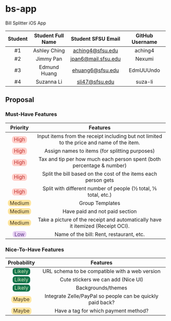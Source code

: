 # bs-app
Bill Splitter iOS App

|   Student    | Student Full Name |   Student SFSU Email   | GitHub Username |
| :----------: | :---------------: | :--------------------: | :-------------: |
|      #1      |    Ashley Ching   |    aching4@sfsu.edu    |    aching4      |
|      #2      |     Jimmy Pan     |   jpan6@mail.sfsu.edu  |     Nexumi      |
|      #3      |    Edmund Huang   |     ehuang6@sfsu.edu   |    EdmUUUndo    |
|      #4      |     Suzanna Li    |      sli47@sfsu.edu    |     suza-li     |


## Proposal

### Must-Have Features

| Priority | Features |
| :------: | :------: |
| <span style="border-radius: 8px; background: #FFCFC9; color: #C22E2D; padding: 0px 6px 2px 6px;">High</span> | Input items from the receipt including but not limited to the price and name of the item. |
| <span style="border-radius: 8px; background: #FFCFC9; color: #C22E2D; padding: 0px 6px 2px 6px;">High</span> | Assign names to items (for splitting purposes) |
| <span style="border-radius: 8px; background: #FFCFC9; color: #C22E2D; padding: 0px 6px 2px 6px;">High</span> | Tax and tip per how much each person spent (both percentage & number) |
| <span style="border-radius: 8px; background: #FFCFC9; color: #C22E2D; padding: 0px 6px 2px 6px;">High</span> | Split the bill based on the cost of the items each person gets |
| <span style="border-radius: 8px; background: #FFCFC9; color: #C22E2D; padding: 0px 6px 2px 6px;">High</span> | Split with different number of people (½ total, ⅕ total, etc.) |
| <span style="border-radius: 8px; background: #FFE5A0; color: #473821; padding: 0px 6px;">Medium</span> | Group Templates |
| <span style="border-radius: 8px; background: #FFE5A0; color: #473821; padding: 0px 6px;">Medium</span> | Have paid and not paid section |
| <span style="border-radius: 8px; background: #FFE5A0; color: #473821; padding: 0px 6px;">Medium</span> | Take a picture of the receipt and automatically have it itemized (Receipt OCI). |
| <span style="border-radius: 8px; background: #E6CFF2; color: #5A3286; padding: 0px 6px;">Low</span> | Name of the bill: Rent, restaurant, etc. |

### Nice-To-Have Features

| Probability | Features |
| :---------: | :------: |
| <span style="border-radius: 8px; background: #11734B; color: #D4EDBC; padding: 0px 6px 2px 6px;">Likely</span> | URL schema to be compatible with a web version |
| <span style="border-radius: 8px; background: #11734B; color: #D4EDBC; padding: 0px 6px 2px 6px;">Likely</span> | Cute stickers we can add (Nice UI) |
| <span style="border-radius: 8px; background: #11734B; color: #D4EDBC; padding: 0px 6px 2px 6px;">Likely</span> | Backgrounds/themes |
| <span style="border-radius: 8px; background: #FFE5A0; color: #473821; padding: 0px 6px 2px 6px;">Maybe</span> | Integrate Zelle/PayPal so people can be quickly paid back?  |
| <span style="border-radius: 8px; background: #FFE5A0; color: #473821; padding: 0px 6px 2px 6px;">Maybe</span> | Have a tag for which payment method? |
